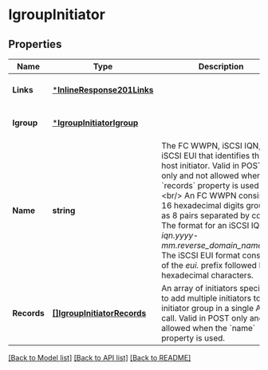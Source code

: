 # IgroupInitiator

## Properties
Name | Type | Description | Notes
------------ | ------------- | ------------- | -------------
**Links** | [***InlineResponse201Links**](inline_response_201__links.md) |  | [optional] [default to null]
**Igroup** | [***IgroupInitiatorIgroup**](igroup_initiator_igroup.md) |  | [optional] [default to null]
**Name** | **string** | The FC WWPN, iSCSI IQN, or iSCSI EUI that identifies the host initiator. Valid in POST only and not allowed when the &#x60;records&#x60; property is used.&lt;br/&gt; An FC WWPN consist of 16 hexadecimal digits grouped as 8 pairs separated by colons. The format for an iSCSI IQN is _iqn.yyyy-mm.reverse_domain_name:any_. The iSCSI EUI format consists of the _eui._ prefix followed by 16 hexadecimal characters.  | [optional] [default to null]
**Records** | [**[]IgroupInitiatorRecords**](igroup_initiator_records.md) | An array of initiators specified to add multiple initiators to an initiator group in a single API call. Valid in POST only and not allowed when the &#x60;name&#x60; property is used.  | [optional] [default to null]

[[Back to Model list]](../README.md#documentation-for-models) [[Back to API list]](../README.md#documentation-for-api-endpoints) [[Back to README]](../README.md)


